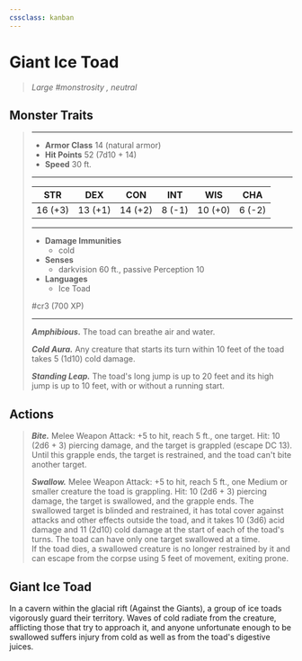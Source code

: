 ```yaml
---
cssclass: kanban
---
```


# Giant Ice Toad
>*Large #monstrosity , neutral*
## Monster Traits
>___
>- **Armor Class** 14 (natural armor)
>- **Hit Points** 52 (7d10 + 14)
>- **Speed** 30 ft.
>___
>|STR|DEX|CON|INT|WIS|CHA|
>|:---:|:---:|:---:|:---:|:---:|:---:|
>|16 (+3)|13 (+1)|14 (+2)|8 (-1)|10 (+0)|6 (-2)|
>___
>- **Damage Immunities**
>	 - cold
>- **Senses**
>	 - darkvision 60 ft., passive Perception 10
>- **Languages**
>	 - Ice Toad
>
> #cr3 (700 XP)
>___
>***Amphibious.*** The toad can breathe air and water.  
>
>***Cold Aura.*** Any creature that starts its turn within 10 feet of the toad takes 5 (1d10) cold damage.  
>
>***Standing Leap.*** The toad's long jump is up to 20 feet and its high jump is up to 10 feet, with or without a running start.  
>
## Actions
>***Bite.*** Melee Weapon Attack: +5 to hit, reach 5 ft., one target. Hit: 10 (2d6 + 3) piercing damage, and the target is grappled (escape DC 13). Until this grapple ends, the target is restrained, and the toad can't bite another target.  
>
>***Swallow.*** Melee Weapon Attack: +5 to hit, reach 5 ft., one Medium or smaller creature the toad is grappling. Hit: 10 (2d6 + 3) piercing damage, the target is swallowed, and the grapple ends. The swallowed target is blinded and restrained, it has total cover against attacks and other effects outside the toad, and it takes 10 (3d6) acid damage and 11 (2d10) cold damage at the start of each of the toad's turns. The toad can have only one target swallowed at a time.  
>If the toad dies, a swallowed creature is no longer restrained by it and can escape from the corpse using 5 feet of movement, exiting prone.
## Giant Ice Toad
In a cavern within the glacial rift (Against the Giants), a group of ice toads vigorously guard their territory. Waves of cold radiate from the creature, afflicting those that try to approach it, and anyone unfortunate enough to be swallowed suffers injury from cold as well as from the toad's digestive juices.